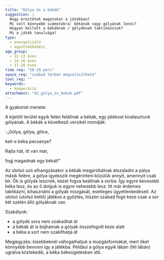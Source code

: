 ```yaml
---
title: "Gólya és a békák"
suggestion: | 
  Hogy éreztétek magatokat a játékban?
  Mi volt könnyebb számotokra: békának vagy gólyának lenni?
  Hogyan kellett a békáknak / gólyáknak taktikázniuk?
  Mi a játék tanulsága?
type:
  - energetizáló
  - együttműködési
age_group:
  - 12-13 éves
  - 14-16 éves
  - 17-20 éves
time_req: "10-20 perc"
space_req: "szabad térben megvalósítható"
tool_req: ""
keywords: 
  - kooperáció
attachment: "92_golya_es_bekak.pdf"
---
```


A gyakorlat menete:

A kijelölt terület egyik felén felállnak a békák, egy játékost kiválasztunk gólyának. A békák a következő versikét mondják:

\-„Gólya, gólya, gilice,

kell-e béka pecsenye?

Rajta hát, itt van már,

fogj magadnak egy békát!”

Az utolsó szó elhangzásakor a békák megpróbálnak átszaladni a pálya másik felére, a gólya igyekszik megérinteni közülük annyit, amennyit csak bír. Ők is gólyák lesznek, kezet fogva beállnak a sorba. Így egyre kevesebb béka lesz, és az ő dolguk is egyre nehezebb lesz. Itt már érdemes taktikázni, kihasználni a gólyák mozgását, esetleges ügyetlenkedéseit. Az utolsó (utolsó kettő) játékos a győztes, hiszen szabad fogó keze csak a sor két szélén álló gólyáknak van.

Szabályok:

* a gólyák sora nem szakadhat át
* a békák át is bújhatnak a gólyák összefogott keze alatt
* a béka a sort nem szakíthatja át

Megjegyzés: kisebbeknél váltogathatjuk a mozgásformákat, mert őket könnyebb bevonni így a játékba. Például a gólya egyik lábán (fél lábán) ugrálva közlekedik, a béka békeügetésben stb.
  
  
